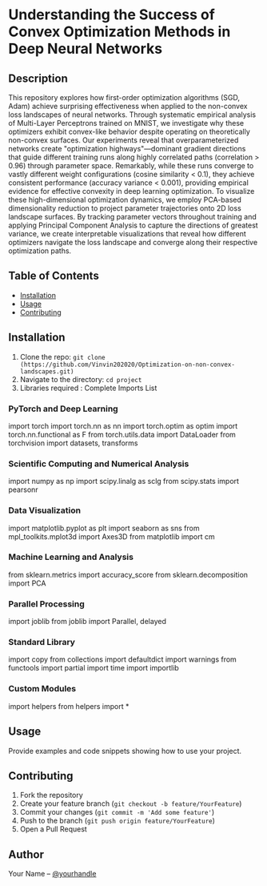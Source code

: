 # Understanding the Success of Convex Optimization Methods in Deep Neural Networks
## Description
This repository explores how first-order optimization algorithms (SGD, Adam) achieve surprising effectiveness when applied to the non-convex loss landscapes of neural networks. Through systematic empirical analysis of Multi-Layer Perceptrons trained on MNIST, we investigate why these optimizers exhibit convex-like behavior despite operating on theoretically non-convex surfaces.
Our experiments reveal that overparameterized networks create "optimization highways"—dominant gradient directions that guide different training runs along highly correlated paths (correlation > 0.96) through parameter space. Remarkably, while these runs converge to vastly different weight configurations (cosine similarity < 0.1), they achieve consistent performance (accuracy variance < 0.001), providing empirical evidence for effective convexity in deep learning optimization.
To visualize these high-dimensional optimization dynamics, we employ PCA-based dimensionality reduction to project parameter trajectories onto 2D loss landscape surfaces. By tracking parameter vectors throughout training and applying Principal Component Analysis to capture the directions of greatest variance, we create interpretable visualizations that reveal how different optimizers navigate the loss landscape and converge along their respective optimization paths.
## Table of Contents
- [Installation](#installation)
- [Usage](#usage)
- [Contributing](#contributing)


## Installation
1. Clone the repo: `git clone (https://github.com/Vinvin202020/Optimization-on-non-convex-landscapes.git)`
2. Navigate to the directory: `cd project`
3. Libraries required :
   Complete Imports List
### PyTorch and Deep Learning
import torch
import torch.nn as nn
import torch.optim as optim
import torch.nn.functional as F
from torch.utils.data import DataLoader
from torchvision import datasets, transforms
### Scientific Computing and Numerical Analysis
import numpy as np
import scipy.linalg as sclg
from scipy.stats import pearsonr
### Data Visualization
import matplotlib.pyplot as plt
import seaborn as sns
from mpl_toolkits.mplot3d import Axes3D
from matplotlib import cm
### Machine Learning and Analysis
from sklearn.metrics import accuracy_score
from sklearn.decomposition import PCA
### Parallel Processing
import joblib
from joblib import Parallel, delayed
### Standard Library
import copy
from collections import defaultdict
import warnings
from functools import partial
import time
import importlib
### Custom Modules
import helpers
from helpers import *


## Usage
Provide examples and code snippets showing how to use your project.

## Contributing
1. Fork the repository
2. Create your feature branch (`git checkout -b feature/YourFeature`)
3. Commit your changes (`git commit -m 'Add some feature'`)
4. Push to the branch (`git push origin feature/YourFeature`)
5. Open a Pull Request



## Author
Your Name – [@yourhandle](https://github.com/yourhandle)

